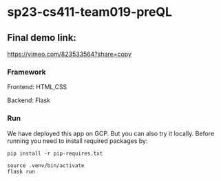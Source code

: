 # sp23-cs411-team019-preQL



## Final demo link:
https://vimeo.com/823533564?share=copy

### Framework
Frontend: HTML,CSS 

Backend: Flask

### Run
We have deployed this app on GCP. But you can also try it locally.
Before running you need to install required packages by:
```
pip install -r pip-requires.txt
```
```
source .venv/bin/activate
flask run
```
